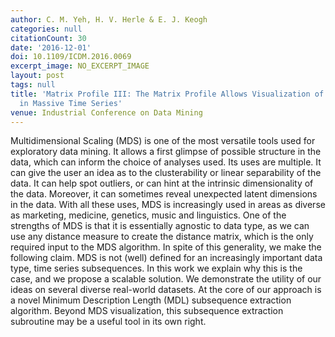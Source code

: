 ```yaml
---
author: C. M. Yeh, H. V. Herle & E. J. Keogh
categories: null
citationCount: 30
date: '2016-12-01'
doi: 10.1109/ICDM.2016.0069
excerpt_image: NO_EXCERPT_IMAGE
layout: post
tags: null
title: 'Matrix Profile III: The Matrix Profile Allows Visualization of Salient Subsequences
  in Massive Time Series'
venue: Industrial Conference on Data Mining
---
```

Multidimensional Scaling (MDS) is one of the most versatile tools used for exploratory data mining. It allows a first glimpse of possible structure in the data, which can inform the choice of analyses used. Its uses are multiple. It can give the user an idea as to the clusterability or linear separability of the data. It can help spot outliers, or can hint at the intrinsic dimensionality of the data. Moreover, it can sometimes reveal unexpected latent dimensions in the data. With all these uses, MDS is increasingly used in areas as diverse as marketing, medicine, genetics, music and linguistics. One of the strengths of MDS is that it is essentially agnostic to data type, as we can use any distance measure to create the distance matrix, which is the only required input to the MDS algorithm. In spite of this generality, we make the following claim. MDS is not (well) defined for an increasingly important data type, time series subsequences. In this work we explain why this is the case, and we propose a scalable solution. We demonstrate the utility of our ideas on several diverse real-world datasets. At the core of our approach is a novel Minimum Description Length (MDL) subsequence extraction algorithm. Beyond MDS visualization, this subsequence extraction subroutine may be a useful tool in its own right.

